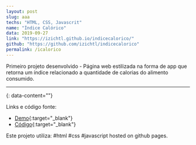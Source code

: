 ```yaml
---
layout: post
slug: aaa
techs: "HTML, CSS, Javascrit"
name: "Índice Calórico" 
data: 2019-09-27
link: "https://izichtl.github.io/indicecalorico/"
github: "https://github.com/izichtl/indicecalorico"
permalink: /icalorico
---
```


Primeiro projeto desenvolvido - Página web estilizada na forma de app que retorna um índice relacionado a quantidade de calorias do alimento consumido.



---
{: data-content=""}

Links e código fonte:
- [Demo](https://izichtl.github.io/indicecalorico/){:target="_blank"}
- [Código](https://github.com/izichtl/indicecalorico){:target="_blank"}


Este projeto utiliza: #html #css #javascript hosted on  github pages.



